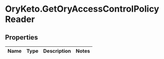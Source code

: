 # OryKeto.GetOryAccessControlPolicyReader

## Properties
Name | Type | Description | Notes
------------ | ------------- | ------------- | -------------


